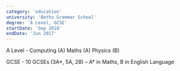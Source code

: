 ```yaml
---
category: 'education'
university: 'Beths Grammar School'
degree: 'A Level, GCSE'
startDate: 'Sep 2010'
endDate: 'Jun 2017'
---
```


A Level - Computing (A) Maths (A) Physics (B)

GCSE - 10 GCSEs (3A*, 5A, 2B) – A* in Maths, B in English Language
